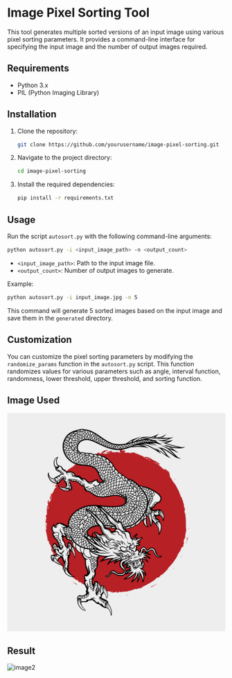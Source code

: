 # Image Pixel Sorting Tool

This tool generates multiple sorted versions of an input image using various pixel sorting parameters. It provides a command-line interface for specifying the input image and the number of output images required.

## Requirements

- Python 3.x
- PIL (Python Imaging Library)

## Installation

1. Clone the repository:

    ```bash
    git clone https://github.com/yourusername/image-pixel-sorting.git
    ```

2. Navigate to the project directory:

    ```bash
    cd image-pixel-sorting
    ```

3. Install the required dependencies:

    ```bash
    pip install -r requirements.txt
    ```

## Usage

Run the script `autosort.py` with the following command-line arguments:

```bash
python autosort.py -i <input_image_path> -n <output_count>
```

- `<input_image_path>`: Path to the input image file.
- `<output_count>`: Number of output images to generate.

Example:

```bash
python autosort.py -i input_image.jpg -n 5
```

This command will generate 5 sorted images based on the input image and save them in the `generated` directory.

## Customization

You can customize the pixel sorting parameters by modifying the `randomize_params` function in the `autosort.py` script. This function randomizes values for various parameters such as angle, interval function, randomness, lower threshold, upper threshold, and sorting function.

## Image Used

![image1](images/dragon.jpg)

## Result

![image2](images/result-01.png)

